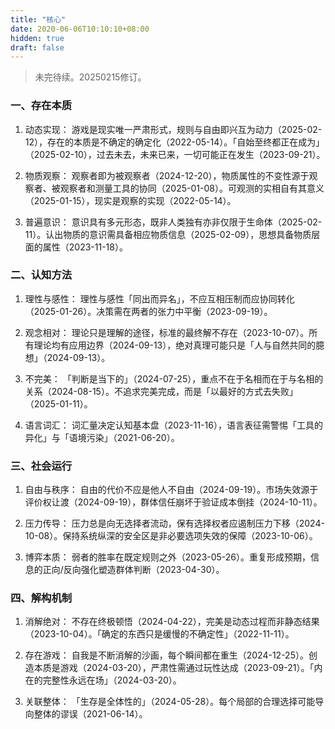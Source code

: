 ```yaml
---
title: "核心"
date: 2020-06-06T10:10:10+08:00
hidden: true
draft: false
---
```

> 未完待续。20250215修订。

### 一、存在本质
1. 动态实现：
游戏是现实唯一严肃形式，规则与自由即兴互为动力（2025-02-12），存在的本质是不确定的确定化（2022-05-14）。「自始至终都正在成为」（2025-02-10），过去未去，未来已来，一切可能正在发生（2023-09-21）。

2. 物质观察：
观察者即为被观察者（2024-12-20），物质属性的不变性源于观察者、被观察者和测量工具的协同（2025-01-08）。可观测的实相自有其意义（2025-01-15），现实是观察的实现（2022-05-14）。

3. 普遍意识：
意识具有多元形态，既非人类独有亦非仅限于生命体（2025-02-11）。认出物质的意识需具备相应物质信息（2025-02-09），思想具备物质层面的属性（2023-11-18）。

### 二、认知方法
1. 理性与感性：
理性与感性「同出而异名」，不应互相压制而应协同转化（2025-01-26）。决策需在两者的张力中平衡（2023-09-19）。

2. 观念相对：
理论只是理解的途径，标准的最终解不存在（2023-10-07）。所有理论均有应用边界（2024-09-13），绝对真理可能只是「人与自然共同的臆想」（2024-09-13）。

3. 不完美：
「判断是当下的」（2024-07-25），重点不在于名相而在于与名相的关系（2024-08-15）。不追求完美完成，而是「以最好的方式去失败」（2025-01-11）。

4. 语言词汇：
词汇量决定认知基本盘（2023-11-16），语言表征需警惕「工具的异化」与「语境污染」（2021-06-20）。

### 三、社会运行
1. 自由与秩序：
自由的代价不应是他人不自由（2024-09-19）。市场失效源于评价权让渡（2024-09-19），群体信任崩坏于验证成本倒挂（2024-10-11）。

2. 压力传导：
压力总是向无选择者流动，保有选择权者应遏制压力下移（2024-10-08）。保持系统纵深的安全区是非必要选项失效的保障（2023-10-06）。

3. 博弈本质：
弱者的胜率在既定规则之外（2023-05-26）。重复形成预期，信息的正向/反向强化塑造群体判断（2023-04-30）。

### 四、解构机制
1. 消解绝对：
不存在终极顿悟（2024-04-22），完美是动态过程而非静态结果（2023-10-04）。「确定的东西只是缓慢的不确定性」（2022-11-11）。

2. 存在游戏：
自我是不断消解的沙画，每个瞬间都在重生（2024-12-25）。创造本质是游戏（2024-03-20），严肃性需通过玩性达成（2023-09-21）。「内在的完整性永远在场」（2024-03-20）。

3. 关联整体：
「生存是全体性的」（2024-05-28）。每个局部的合理选择可能导向整体的谬误（2021-06-14）。